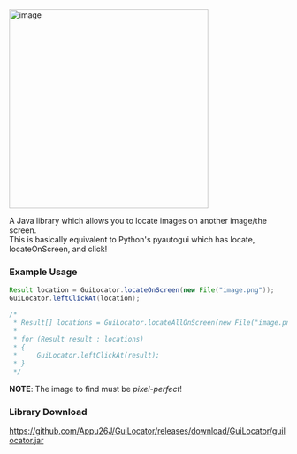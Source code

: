 <img width="360" alt="image" src="https://github.com/Appu26J/GuiLocator/assets/128838345/05f5c19a-f8f2-4966-8f33-1007121d2757">

A Java library which allows you to locate images on another image/the screen.  
This is basically equivalent to Python's pyautogui which has locate, locateOnScreen, and click!

### Example Usage
```java
Result location = GuiLocator.locateOnScreen(new File("image.png"));
GuiLocator.leftClickAt(location);

/*
 * Result[] locations = GuiLocator.locateAllOnScreen(new File("image.png"));
 * 
 * for (Result result : locations)
 * {
 *     GuiLocator.leftClickAt(result);
 * }
 */
```

**NOTE**: The image to find must be *pixel-perfect*!

### Library Download
https://github.com/Appu26J/GuiLocator/releases/download/GuiLocator/guilocator.jar
